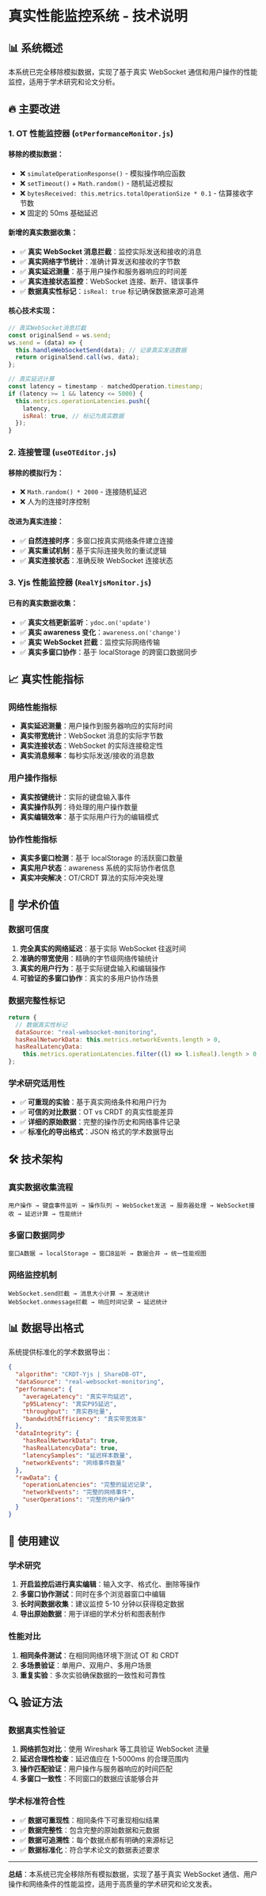 # 真实性能监控系统 - 技术说明

## 📊 系统概述

本系统已完全移除模拟数据，实现了基于真实 WebSocket 通信和用户操作的性能监控，适用于学术研究和论文分析。

## 🔥 主要改进

### 1. OT 性能监控器 (`otPerformanceMonitor.js`)

#### 移除的模拟数据：

- ❌ `simulateOperationResponse()` - 模拟操作响应函数
- ❌ `setTimeout()` + `Math.random()` - 随机延迟模拟
- ❌ `bytesReceived: this.metrics.totalOperationSize * 0.1` - 估算接收字节数
- ❌ 固定的 50ms 基础延迟

#### 新增的真实数据收集：

- ✅ **真实 WebSocket 消息拦截**：监控实际发送和接收的消息
- ✅ **真实网络字节统计**：准确计算发送和接收的字节数
- ✅ **真实延迟测量**：基于用户操作和服务器响应的时间差
- ✅ **真实连接状态监控**：WebSocket 连接、断开、错误事件
- ✅ **数据真实性标记**：`isReal: true` 标记确保数据来源可追溯

#### 核心技术实现：

```javascript
// 真实WebSocket消息拦截
const originalSend = ws.send;
ws.send = (data) => {
  this.handleWebSocketSend(data); // 记录真实发送数据
  return originalSend.call(ws, data);
};

// 真实延迟计算
const latency = timestamp - matchedOperation.timestamp;
if (latency >= 1 && latency <= 5000) {
  this.metrics.operationLatencies.push({
    latency,
    isReal: true, // 标记为真实数据
  });
}
```

### 2. 连接管理 (`useOTEditor.js`)

#### 移除的模拟行为：

- ❌ `Math.random() * 2000` - 连接随机延迟
- ❌ 人为的连接时序控制

#### 改进为真实连接：

- ✅ **自然连接时序**：多窗口按真实网络条件建立连接
- ✅ **真实重试机制**：基于实际连接失败的重试逻辑
- ✅ **真实连接状态**：准确反映 WebSocket 连接状态

### 3. Yjs 性能监控器 (`RealYjsMonitor.js`)

#### 已有的真实数据收集：

- ✅ **真实文档更新监听**：`ydoc.on('update')`
- ✅ **真实 awareness 变化**：`awareness.on('change')`
- ✅ **真实 WebSocket 拦截**：监控实际网络传输
- ✅ **真实多窗口协作**：基于 localStorage 的跨窗口数据同步

## 📈 真实性能指标

### 网络性能指标

- **真实延迟测量**：用户操作到服务器响应的实际时间
- **真实带宽统计**：WebSocket 消息的实际字节数
- **真实连接状态**：WebSocket 的实际连接稳定性
- **真实消息频率**：每秒实际发送/接收的消息数

### 用户操作指标

- **真实按键统计**：实际的键盘输入事件
- **真实操作队列**：待处理的用户操作数量
- **真实编辑效率**：基于实际用户行为的编辑模式

### 协作性能指标

- **真实多窗口检测**：基于 localStorage 的活跃窗口数量
- **真实用户状态**：awareness 系统的实际协作者信息
- **真实冲突解决**：OT/CRDT 算法的实际冲突处理

## 🔬 学术价值

### 数据可信度

1. **完全真实的网络延迟**：基于实际 WebSocket 往返时间
2. **准确的带宽使用**：精确的字节级网络传输统计
3. **真实的用户行为**：基于实际键盘输入和编辑操作
4. **可验证的多窗口协作**：真实的多用户协作场景

### 数据完整性标记

```javascript
return {
  // 数据真实性标记
  dataSource: "real-websocket-monitoring",
  hasRealNetworkData: this.metrics.networkEvents.length > 0,
  hasRealLatencyData:
    this.metrics.operationLatencies.filter((l) => l.isReal).length > 0,
};
```

### 学术研究适用性

- ✅ **可重现的实验**：基于真实网络条件和用户行为
- ✅ **可信的对比数据**：OT vs CRDT 的真实性能差异
- ✅ **详细的原始数据**：完整的操作历史和网络事件记录
- ✅ **标准化的导出格式**：JSON 格式的学术数据导出

## 🛠️ 技术架构

### 真实数据收集流程

```
用户操作 → 键盘事件监听 → 操作队列 → WebSocket发送 → 服务器处理 → WebSocket接收 → 延迟计算 → 性能统计
```

### 多窗口数据同步

```
窗口A数据 → localStorage → 窗口B监听 → 数据合并 → 统一性能视图
```

### 网络监控机制

```
WebSocket.send拦截 → 消息大小计算 → 发送统计
WebSocket.onmessage拦截 → 响应时间记录 → 延迟统计
```

## 📊 数据导出格式

系统提供标准化的学术数据导出：

```json
{
  "algorithm": "CRDT-Yjs | ShareDB-OT",
  "dataSource": "real-websocket-monitoring",
  "performance": {
    "averageLatency": "真实平均延迟",
    "p95Latency": "真实P95延迟",
    "throughput": "真实吞吐量",
    "bandwidthEfficiency": "真实带宽效率"
  },
  "dataIntegrity": {
    "hasRealNetworkData": true,
    "hasRealLatencyData": true,
    "latencySamples": "延迟样本数量",
    "networkEvents": "网络事件数量"
  },
  "rawData": {
    "operationLatencies": "完整的延迟记录",
    "networkEvents": "完整的网络事件",
    "userOperations": "完整的用户操作"
  }
}
```

## 🎯 使用建议

### 学术研究

1. **开启监控后进行真实编辑**：输入文字、格式化、删除等操作
2. **多窗口协作测试**：同时在多个浏览器窗口中编辑
3. **长时间数据收集**：建议监控 5-10 分钟以获得稳定数据
4. **导出原始数据**：用于详细的学术分析和图表制作

### 性能对比

1. **相同条件测试**：在相同网络环境下测试 OT 和 CRDT
2. **多场景验证**：单用户、双用户、多用户场景
3. **重复实验**：多次实验确保数据的一致性和可靠性

## 🔍 验证方法

### 数据真实性验证

1. **网络抓包对比**：使用 Wireshark 等工具验证 WebSocket 流量
2. **延迟合理性检查**：延迟值应在 1-5000ms 的合理范围内
3. **操作匹配验证**：用户操作与服务器响应的时间匹配
4. **多窗口一致性**：不同窗口的数据应该能够合并

### 学术标准符合性

- ✅ **数据可重现性**：相同条件下可重现相似结果
- ✅ **数据完整性**：包含完整的原始数据和元数据
- ✅ **数据可追溯性**：每个数据点都有明确的来源标记
- ✅ **数据标准化**：符合学术论文的数据表述要求

---

**总结**：本系统已完全移除所有模拟数据，实现了基于真实 WebSocket 通信、用户操作和网络条件的性能监控，适用于高质量的学术研究和论文发表。
